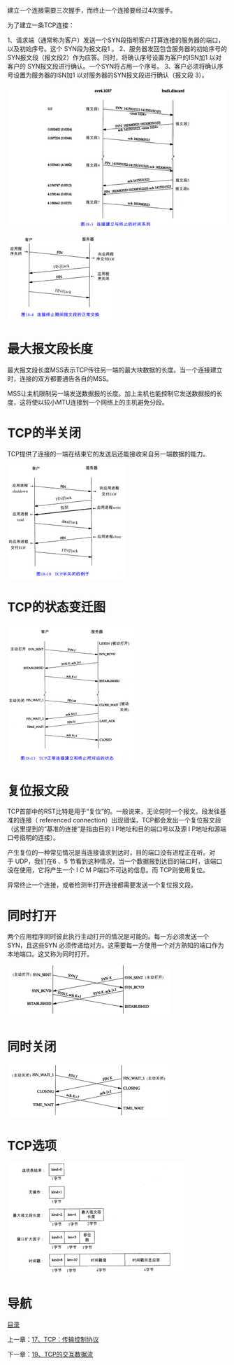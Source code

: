 建立一个连接需要三次握手，而终止一个连接要经过4次握手。

为了建立一条TCP连接：

1、请求端（通常称为客户）发送一个SYN段指明客户打算连接的服务器的端口，以及初始序号。这个 SYN段为报文段1 。
2、服务器发回包含服务器的初始序号的SYN报文段（报文段2）作为应答。同时，将确认序号设置为客户的ISN加1 以对客户的 SYN报文段进行确认。一个SYN将占用一个序号。
3、客户必须将确认序号设置为服务器的ISN加1 以对服务器的SYN报文段进行确认（报文段 3）。

![img](img/chap18/img0.png)

![img](img/chap18/img1.png)

# 最大报文段长度

最大报文段长度MSS表示TCP传往另一端的最大块数据的长度。当一个连接建立时，连接的双方都要通告各自的MSS。

MSS让主机限制另一端发送数据报的长度。加上主机也能控制它发送数据报的长度，这将使以较小MTU连接到一个网络上的主机避免分段。

# TCP的半关闭

TCP提供了连接的一端在结束它的发送后还能接收来自另一端数据的能力。

![img](img/chap18/img2.png)
 

# TCP的状态变迁图

![graphic](img/chap18/img3.png)

# 复位报文段

TCP首部中的RST比特是用于“复位”的。一般说来，无论何时一个报文。段发往基准的连接（ referenced connection）出现错误，TCP都会发出一个复位报文段（这里提到的“基准的连接”是指由目的 I P地址和目的端口号以及源 I P地址和源端口号指明的连接）。

产生复位的一种常见情况是当连接请求到达时，目的端口没有进程正在听。对于 UDP，我们在6 、5 节看到这种情况，当一个数据报到达目的端口时，该端口没在使用，它将产生一个 I C M P端口不可达的信息。而 TCP则使用复位。

异常终止一个连接，或者检测半打开连接都需要发送一个复位报文段。

# 同时打开

两个应用程序同时彼此执行主动打开的情况是可能的。每一方必须发送一个SYN，且这些SYN 必须传递给对方。这需要每一方使用一个对方熟知的端口作为本地端口。这又称为同时打开。

![graphic](img/chap18/img4.png)

# 同时关闭

![graphic](img/chap18/img5.png)

# TCP选项

![graphic](img/chap18/img6.png)

# 导航

[目录](README.md)

上一章：[17、TCP：传输控制协议](17、TCP：传输控制协议.md)

下一章：[19、TCP的交互数据流](19、TCP的交互数据流.md) 
